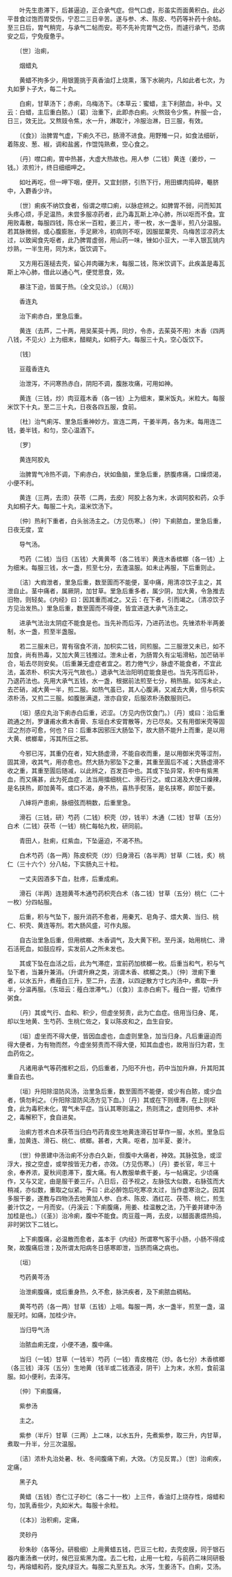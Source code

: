 <!-- { "loadSidebar": true } -->

　　叶先生患滞下，后甚逼迫，正合承气症。但气口虚，形虽实而面黄积白。此必平昔食过饱而胃受伤，宁忍二三日辛苦。遂与参、术、陈皮、芍药等补药十余帖。至三日后，胃气稍完，与承气二帖而安。苟不先补完胃气之伤，而遽行承气，恐病安之后，宁免瘦惫乎。

　　〔世〕治痢，

　　烟蜡丸

　　黄蜡不拘多少，用银篦挑于真香油灯上烧熏，落下水碗内，凡如此者七次，为丸如萝卜子大，每二十丸。

　　白痢，甘草汤下；赤痢，乌梅汤下。（本草云：蜜蜡，主下利脓血，补中。又云：白蜡，主后重白脓。）〔葛〕治重下，此即赤白痢。火熬豉令少焦，杵服一合，日三，效无比。又熬豉令焦，水一升，淋取汁，冷服治淋，日三服，有效。

　　〔《食》〕治脾胃气虚，下痢久不已，肠滑不进食。用野雉一只，如食法细斫，着陈皮、葱、椒，调和盐酱，作馄饨熟煮，空心食之。

　　〔丹〕噤口痢，胃中热甚，大虚大热故也。用人参（二钱）黄连（姜炒，一钱。）浓煎汁，终日细细呷之。

　　如吐再吃，但一呷下咽，便开。又宜封脐，引热下行，用田螺肉捣碎，罨脐中，入麝香少许。

　　〔世〕痢疾不纳饮食者，俗谓之噤口痢，以脉症辨之。如脾胃不弱，问而知其头疼心烦，手足温热，未尝多服凉药者，此乃毒瓦斯上冲心肺，所以呕而不食。宜用败毒散，每服四钱，陈仓米一百粒，姜三片，枣一枚，水一盏半，煎八分温服。若其脉微弱，或心腹膨胀，手足厥冷，初病则不呕，因服罂粟壳、乌梅苦涩凉药太过，以致闻食先呕者，此乃脾胃虚弱，用山药一味，锉如小豆大，一半入银瓦铫内炒熟，一半生用，同为末，饭饮调下。

　　又方用石莲槌去壳，留心并肉碾为末，每服二钱，陈米饮调下。此疾盖是毒瓦斯上冲心肺，借此以通心气，便觉思食，效。

　　暴注下迫，皆属于热。（全文见诊。）〔《局》〕

　　香连丸

　　治下痢赤白，里急后重。

　　黄连（去芦，二十两，用吴茱萸十两，同炒，令赤，去茱萸不用）木香（四两八钱，不见火）上为细末，醋糊丸，如桐子大。每服三十丸，空心饭饮下。

　　〔钱〕

　　豆蔻香连丸

　　治泄泻，不问寒热赤白，阴阳不调，腹胀攻痛，可用如神。

　　黄连（三钱，炒）肉豆蔻木香（各一钱）上为细末，粟米饭丸，米粒大。每服米饮下十丸，至二三十丸，日夜各四五服，食前。

　　〔杜〕治气痢泻、里急后重神妙方。宣连二两，干姜半两，各为末。每用连二钱，姜半钱，和匀，空心温酒下。

　　〔罗〕

　　黄连阿胶丸

　　治脾胃气冷热不调，下痢赤白，状如鱼脑，里急后重，脐腹疼痛，口燥烦渴，小便不利。

　　黄连（三两，去须）茯苓（二两，去皮）阿胶上各为末，水调阿胶和药，众手丸如桐子大。每服二十丸，温米饮汤下。

　　〔仲〕热利下重者，白头翁汤主之。（方见伤寒。）〔仲〕下痢脓血，里急后重，日夜无度，宜

　　导气汤。

　　芍药（二钱）当归（五钱）大黄黄芩（各二钱半）黄连木香槟榔（各一钱）上为细末。每服三钱，水一盏，煎至七分，去渣温服。如未止再服，下后重则止。

　　〔洁〕大瘕泄者，里急后重，数至圊而不能便，茎中痛，用清凉饮子主之，其泄自止。茎中痛者，属厥阴，加甘草。里急后重多者，属少阴，加大黄，令急推去旧物，则轻矣。《内经》曰：因其重而减之。又云：在下者，引而竭之。（清凉饮子方见治发热。）里急后重，数至圊而不得便，皆宜进退大承气汤主之。

　　进承气法治太阴症不能食是也。当先补而后泻，乃进药法也。先锉浓朴半两姜制，水一盏，煎至半盏服。

　　若二三服未已，胃有宿食不消，加枳实二钱，同煎服。二三服泄又未已，如不加食，尚有热毒，又加大黄三钱推过。泄未止者，为肠胃久有尘垢滑粘，加芒硝半合，垢去尽则安矣。（后重兼无虚症者宜之。若力倦气少，脉虚不能食者，不宜此法，盖浓朴、枳实大泻元气故也。）退承气法治阳明症能食是也。当先泻而后补，乃退药法也。先用大承气五钱，水一盏，根据前法煎至七分，稍热服。如泻未止，去芒硝，减大黄一半，煎二服。如热气虽已，其人心腹满，又减去大黄，但与枳实浓朴汤，又煎二三服。如腹胀满退，泄亦自安，后服浓朴汤数服则已。

　　〔垣〕感应丸治下痢赤白后重，迟涩。（方见内伤饮食门。）〔丹〕或曰：治后重疏通之剂，罗谦甫水煮木香膏、东垣白术安胃散等，方已尽矣。又有用御米壳等固涩之剂亦可愈，何也？曰：后重本因邪压大肠坠下，故大肠不能升上而重，是以用大黄、槟榔辈，泻其所压之邪。

　　今邪已泻，其重仍在者，知大肠虚滑，不能自收而重，是以用御米壳等涩剂，固其滑，收其气，用亦愈也。然大肠为邪坠下之重，其重至圊后不减；大肠虚滑不收之重，其重至圊后随减，以此辨之，百发百中也。其或下坠异常，积中有紫黑血，而又痛甚，此为死血症，法当用擂细桃仁、滑石行之。或口渴及大便口燥辣，是名挟热，即加黄芩。或口不渴，身不热，喜热手熨荡，是名挟寒，即加干姜。

　　八婶将产患痢，脉细弦而稍数，后重里急。

　　滑石（三钱，研）芍药（二钱）枳壳（炒，钱半）木通（二钱）甘草（五分）白术（二钱）茯苓（一钱）桃仁每帖九枚，研同前。

　　青田人，肚痢，红紫血，下坠逼迫，不渴不热。

　　白术芍药（各一两）陈皮枳壳（炒）归身滑石（各半两）甘草（二钱，炙）桃仁（三十六个）分八帖，下实肠丸三十粒。

　　一丈夫因酒多下血，肚疼，后重成痢。

　　滑石（半两）连翘黄芩木通芍药枳壳白术（各二钱）甘草（五分）桃仁（二十一枚）分四帖服。

　　后重，积与气坠下，服升消药不愈者，用秦艽、皂角子、煨大黄、当归、桃仁、枳壳、黄连等剂。若大肠风盛，可作丸服。

　　自古治里急后重，但用槟榔、木香调气，及大黄下积。至丹溪，始用桃仁、滑石活死血，如鼓应桴，实发前人之所未发也。

　　其或下坠在血活之后，此为气滞症，宜前药加槟榔一枚。后重当和气，积与气坠下者，当兼升兼消。（升谓升麻之类，消谓木香、槟榔之类。）〔仲〕泄痢下重者，以水五升，煮薤白三升，至二升，去渣，以四逆散方寸匕内汤中，煮取一升半，分温再服。（东垣云：薤白泄滞气。）〔《食》〕主赤白痢下。薤白一握，切煮作粥食。

　　〔丹〕其或气行、血和、积少，但虚坐努责，此为亡血症。倍用当归身、尾，却以生地黄、生芍药、生桃仁佐之，复以陈皮和之，血生自安。

　　〔垣〕虚坐而不得大便，皆因血虚也，血虚则里急，加当归身。凡后重逼迫而得大便者，为有物而然，今虚坐努责而不得大便，知其血虚也，故用当归为君，生血药佐之。

　　凡诸用承气等药推积之后，仍后重者，乃阳不升也，药中当加升麻，升其阳其重自去也。

　　〔垣〕升阳除湿防风汤，治里急后重，数至圊而不能便，或少有白脓，或少血者，慎勿利之。（升阳除湿防风汤方见下血。）〔丹〕其或在下则缠滞，在上则呕食，此为毒积未化，胃气未平症。当认其寒则温之，热则清之，虚则用参、术补之，毒解积下，食自进矣。

　　治痢方苍术白术茯苓当归白芍药青皮生地黄连滑石甘草作一服，水煎。里急后重，加黄连、滑石、桃仁、槟榔。甚者，大黄。呕者，加半夏、姜汁。

　　〔世〕仲景建中汤治痢不分赤白久新，但腹中大痛者，神效。其脉弦急，或涩浮大，按之空虚，或举按皆无力者，亦效。（方见伤寒。）〔丹〕娄长官，年三十余，奉养浓，夏秋间患滞下，腹大痛。有人教服单煮干姜，与一帖痛定。少顷痛作，又与又定，由是服干姜三斤。八日后，召予视之，左脉弦大似数，右脉弦而大稍减，亦似数，重取之似紧。予曰：此必醉饱后吃寒凉太过，当作虚寒治之。因其多服干姜，遂教与四物汤去地黄加人参、白术、陈皮、酒红花、茯苓、桃仁，煎生姜汁饮之，一月而安。（丹溪云：下痢腹痛，用姜、桂温散之法，乃干姜并建中汤加桂是也。）〔《圣》〕治冷痢，腹中不能食。肉豆蔻一两，去皮，以醋面裹煨热捣，非时粥饮下二钱匕。

　　上下痢腹痛，必温散而愈者，盖本于《内经》所谓寒气客于小肠，小肠不得成聚，故腹痛后泄；及所谓太阳病冬日感寒即泄，当脐而痛之病也。

　　〔垣〕

　　芍药黄芩汤

　　治泄痢腹痛，或后重身热，久不愈，脉洪疾者，及下痢脓血稠粘。

　　黄芩芍药（各一两）甘草（五钱）上咀。每服一两，水一盏半，煎至一盏，温服无时。如痛，加桂少许。

　　当归导气汤

　　治脓血痢无度，小便不通，腹中痛。

　　当归（一钱）甘草（一钱半）芍药（一钱）青皮槐花（炒。各七分）木香槟榔（各三钱）泽泻（五分）生地黄（钱半或二钱酒浸，阴干）上为末，水煎，食前温服。如小便利，去泽泻。

　　〔仲〕下痢腹痛，

　　紫参汤

　　主之。

　　紫参（半斤）甘草（三两）上二味，以水五升，先煮紫参，取三升，内甘草，煮取一升半，分三次温服。

　　〔洁〕浓朴丸治处暑、秋、冬间腹痛下痢，大效。（方见反胃。）〔世〕治痢疾，定痛，

　　黑子丸

　　黄蜡（五钱）杏仁江子砂仁（各二十一枚）上三件，香油灯上烧存性，熔蜡和匀，加乳香些少，丸如米大。每服十余粒。

　　〔《本》〕治积痢，定痛，

　　灵砂丹

　　砂朱砂（各等分。研极细）上用黄蜡五钱，巴豆三七粒，去壳皮膜，同于银石器内重汤煮一伏时，候巴豆紫黑为度。去二七粒，止用一七粒，与前药二味同研极匀，再熔蜡和药，旋丸绿豆大。每服二丸至五丸。水泻，生姜汤下。白痢，艾汤。

